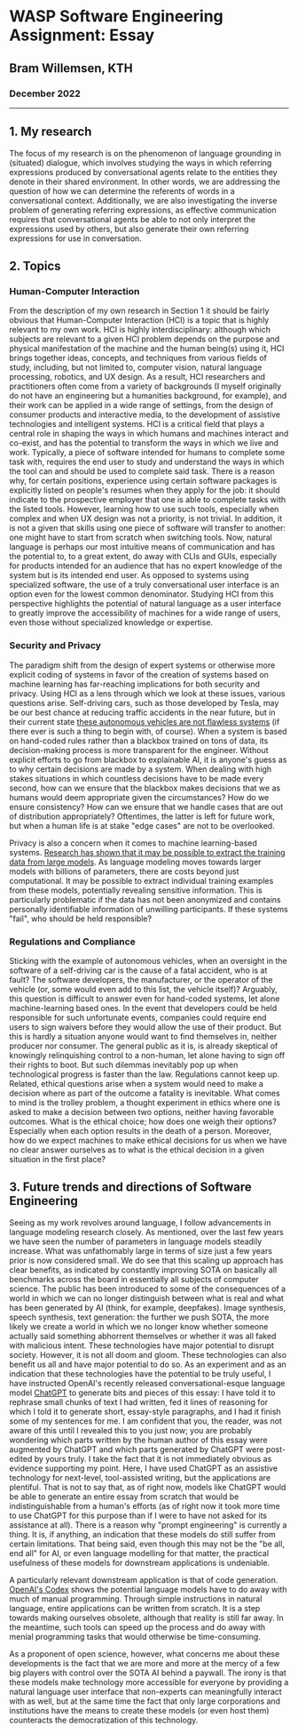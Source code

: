 # WASP Software Engineering Assignment: Essay

## Bram Willemsen, KTH

### December 2022

***


## 1. My research
The focus of my research is on the phenomenon of language grounding in (situated) dialogue, which involves studying the ways in which referring expressions produced by conversational agents relate to the entities they denote in their shared environment. In other words, we are addressing the question of how we can determine the referents of words in a conversational context. Additionally, we are also investigating the inverse problem of generating referring expressions, as effective communication requires that conversational agents be able to not only interpret the expressions used by others, but also generate their own referring expressions for use in conversation.


## 2. Topics 
### Human-Computer Interaction
From the description of my own research in Section 1 it should be fairly obvious that Human-Computer Interaction (HCI) is a topic that is highly relevant to my own work. HCI is highly interdisciplinary: although which subjects are relevant to a given HCI problem depends on the purpose and physical manifestation of the machine and the human being(s) using it, HCI brings together ideas, concepts, and techniques from various fields of study, including, but not limited to, computer vision, natural language processing, robotics, and UX design.
As a result, HCI researchers and practitioners often come from a variety of backgrounds (I myself originally do not have an engineering but a humanities background, for example), and their work can be applied in a wide range of settings, from the design of consumer products and interactive media, to the development of assistive technologies and intelligent systems. HCI is a critical field that plays a central role in shaping the ways in which humans and machines interact and co-exist, and has the potential to transform the ways in which we live and work.
Typically, a piece of software intended for humans to complete some task with, requires the end user to study and understand the ways in which the tool can and should be used to complete said task. There is a reason why, for certain positions, experience using certain software packages is explicitly listed on people's resumes when they apply for the job: it should indicate to the prospective employer that one is able to complete tasks with the listed tools. However, learning how to use such tools, especially when complex and when UX design was not a priority, is not trivial. In addition, it is not a given that skills using one piece of software will transfer to another: one might have to start from scratch when switching tools.
Now, natural language is perhaps our most intuitive means of communication and has the potential to, to a great extent, do away with CLIs and GUIs, especially for products intended for an audience that has no expert knowledge of the system but is its intended end user. As opposed to systems using specialized software, the use of a truly conversational user interface is an option even for the lowest common denominator. Studying HCI from this perspective highlights the potential of natural language as a user interface to greatly improve the accessibility of machines for a wide range of users, even those without specialized knowledge or expertise.


### Security and Privacy
The paradigm shift from the design of expert systems or otherwise more explicit coding of systems in favor of the creation of systems based on machine learning has far-reaching implications for both security and privacy. Using HCI as a lens through which we look at these issues, various questions arise. 
Self-driving cars, such as those developed by Tesla, may be our best chance at reducing traffic accidents in the near future, but in their current state [these autonomous vehicles are not flawless systems](https://edition.cnn.com/2021/04/21/tech/tesla-full-self-driving-launch/index.html) (if there ever is such a thing to begin with, of course). When a system is based on hand-coded rules rather than a blackbox trained on tons of data, its decision-making process is more transparent for the engineer. Without explicit efforts to go from blackbox to explainable AI, it is anyone's guess as to why certain decisions are made by a system. When dealing with high stakes situations in which countless decisions have to be made every second, how can we ensure that the blackbox makes decisions that we as humans would deem appropriate given the circumstances? How do we ensure consistency? How can we ensure that we handle cases that are out of distribution appropriately? Oftentimes, the latter is left for future work, but when a human life is at stake "edge cases" are not to be overlooked.

Privacy is also a concern when it comes to machine learning-based systems. [Research has shown that it may be possible to extract the training data from large models](https://arxiv.org/pdf/2012.07805.pdf). As language modeling moves towards larger models with billions of parameters, there are costs beyond just computational. It may be possible to extract individual training examples from these models, potentially revealing sensitive information. This is particularly problematic if the data has not been anonymized and contains personally identifiable information of unwilling participants.
If these systems "fail", who should be held responsible? 


### Regulations and Compliance
Sticking with the example of autonomous vehicles, when an oversight in the software of a self-driving car is the cause of a fatal accident, who is at fault? The software developers, the manufacturer, or the operator of the vehicle (or, some would even add to this list, the vehicle itself)? Arguably, this question is difficult to answer even for hand-coded systems, let alone machine-learning based ones. In the event that developers could be held responsible for such unfortunate events, companies could require end users to sign waivers before they would allow the use of their product. But this is hardly a situation anyone would want to find themselves in, neither producer nor consumer. The general public as it is, is already skeptical of knowingly relinquishing control to a non-human, let alone having to sign off their rights to boot. But such dilemmas inevitably pop up when technological progress is faster than the law. Regulations cannot keep up.
Related, ethical questions arise when a system would need to make a decision where as part of the outcome a fatality is inevitable. What comes to mind is the trolley problem, a thought experiment in ethics where one is asked to make a decision between two options, neither having favorable outcomes. What is the ethical choice; how does one weigh their options? Especially when each option results in the death of a person. Moreover, how do we expect machines to make ethical decisions for us when we have no clear answer ourselves as to what is the ethical decision in a given situation in the first place?


## 3. Future trends and directions of Software Engineering
Seeing as my work revolves around language, I follow advancements in language modeling research closely.
As mentioned, over the last few years we have seen the number of parameters in language models steadily increase. What was unfathomably large in terms of size just a few years prior is now considered small. We do see that this scaling up approach has clear benefits, as indicated by constantly improving SOTA on basically all benchmarks across the board in essentially all subjects of computer science. The public has been introduced to some of the consequences of a world in which we can no longer distinguish between what is real and what has been generated by AI (think, for example, deepfakes). Image synthesis, speech synthesis, text generation: the further we push SOTA, the more likely we create a world in which we no longer know whether someone actually said something abhorrent themselves or whether it was all faked with malicious intent. These technologies have major potential to disrupt society.
However, it is not all doom and gloom. These technologies can also benefit us all and have major potential to do so.
As an experiment and as an indication that these technologies have the potential to be truly useful, I have instructed OpenAI's recently released conversational-esque language model [ChatGPT](https://chat.openai.com/chat) to generate bits and pieces of this essay: I have told it to rephrase small chunks of text I had written, fed it lines of reasoning for which I told it to generate short, essay-style paragraphs, and I had it finish some of my sentences for me. I am confident that you, the reader, was not aware of this until I revealed this to you just now; you are probably wondering which parts written by the human author of this essay were augmented by ChatGPT and which parts generated by ChatGPT were post-edited by yours truly. I take the fact that it is not immediately obvious as evidence supporting my point. Here, I have used ChatGPT as an assistive technology for next-level, tool-assisted writing, but the applications are plentiful.
That is not to say that, as of right now, models like ChatGPT would be able to generate an entire essay from scratch that would be indistinguishable from a human's efforts (as of right now it took more time to use ChatGPT for this purpose than if I were to have not asked for its assistance at all). There is a reason why "prompt engineering" is currently a thing. It is, if anything, an indication that these models do still suffer from certain limitations.
That being said, even though this may not be the "be all, end all" for AI, or even language modelling for that matter, the practical usefulness of these models for downstream applications is undeniable.

A particularly relevant downstream application is that of code generation. [OpenAI's Codex](https://openai.com/blog/openai-codex/) shows the potential language models have to do away with much of manual programming. Through simple instructions in natural language, entire applications can be written from scratch. It is a step towards making ourselves obsolete, although that reality is still far away. In the meantime, such tools can speed up the process and do away with menial programming tasks that would otherwise be time-consuming.

As a proponent of open science, however, what concerns me about these developments is the fact that we are more and more at the mercy of a few big players with control over the SOTA AI behind a paywall. The irony is that these models make technology more accessible for everyone by providing a natural language user interface that non-experts can meaningfully interact with as well, but at the same time the fact that only large corporations and institutions have the means to create these models (or even host them) counteracts the democratization of this technology.